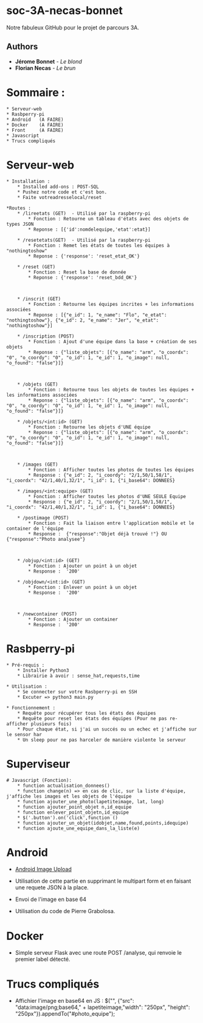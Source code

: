 # soc-3A-necas-bonnet
Notre fabuleux GitHub pour le projet de parcours 3A.

## Authors

* **Jérome Bonnet** - *Le blond*
* **Florian Necas** - *Le brun*

# Sommaire : 
	* Serveur-web
	* Rasbperry-pi
	* Android 	(A FAIRE)
	* Docker 	(A FAIRE)
	* Front 	(A FAIRE)
	* Javascript
	* Trucs compliqués 


# Serveur-web
	* Installation :
		* Installed add-ons : POST-SQL 
		* Pushez notre code et c'est bon.
		* Faite votreadresselocal/reset
		
	*Routes :
		* /lireetats (GET) 	- Utilisé par la raspberry-pi 
			* Fonction : Retourne un tableau d'états avec des objets de types JSON 
			* Reponse : [{'id':nomdelequipe,'etat':etat}]
			
		* /resetetats(GET)	- Utilisé par la raspberry-pi 
			* Fonction : Remet les états de toutes les équipes à "nothingtoshow" 
			* Reponse : {'response': 'reset_etat_OK'}
			
		* /reset (GET)
			* Fonction : Reset la base de donnée 
			* Reponse : {'response': 'reset_bdd_OK'}
			
			
			
		* /inscrit (GET)
			* Fonction : Retourne les équipes incrites + les informations associées
			* Reponse : [{"e_id": 1, "e_name": "Flo", "e_etat": "nothingtoshow"}, {"e_id": 2, "e_name": "Jer", "e_etat": "nothingtoshow"}]
			
		* /inscription (POST)
			* Fonction : Ajout d'une équipe dans la base + création de ses objets
			* Reponse : {"liste_objets": [{"o_name": "arm", "o_coordx": "0", "o_coordy": "0", "o_id": 1, "e_id": 1, "o_image": null, "o_found": "false"}]}
			
			
			
		* /objets (GET)
			* Fonction : Retourne tous les objets de toutes les équipes + les informations associées
			* Reponse : {"liste_objets": [{"o_name": "arm", "o_coordx": "0", "o_coordy": "0", "o_id": 1, "e_id": 1, "o_image": null, "o_found": "false"}]}
			
		* /objets/<int:id> (GET)
			* Fonction : Retourne les objets d'UNE équipe
			* Reponse : {"liste_objets": [{"o_name": "arm", "o_coordx": "0", "o_coordy": "0", "o_id": 1, "e_id": 1, "o_image": null, "o_found": "false"}]}
			
		
			
		* /images (GET)
			* Fonction : Afficher toutes les photos de toutes les équipes
			* Response : {"e_id": 2, "i_coordy": "2/1,50/1,58/1", "i_coordx": "42/1,40/1,32/1", "i_id": 1, {"i_base64": DONNEES}
			
		* /images/<int:equipe> (GET)
			* Fonction : Afficher toutes les photos d'UNE SEULE Equipe
			* Response : {"e_id": 2, "i_coordy": "2/1,50/1,58/1", "i_coordx": "42/1,40/1,32/1", "i_id": 1, {"i_base64": DONNEES}
		
		* /postimage (POST)
			* Fonction : Fait la liaison entre l'application mobile et le container de l'équipe
			* Response :  {"response":"Objet déjà trouvé !"} OU {"response":"Photo analysee"}

			
			
		* /objup/<int:id> (GET)
			* Fonction : Ajouter un point à un objet
			* Response :  '200'
			
		* /objdown/<int:id> (GET)
			* Fonction : Enlever un point à un objet
			* Response :  '200'
			
			
			
		* /newcontainer (POST)
			* Fonction : Ajouter un container
			* Response :  '200'
			
# Rasbperry-pi 
	* Pré-requis :
		* Installer Python3
		* Librairie à avoir : sense_hat,requests,time

	* Utilisation :
		* Se connecter sur votre Rasbperry-pi en SSH
		* Excuter => python3 main.py
		
	* Fonctionnement :
		* Requête pour récupérer tous les états des équipes 
		* Requête pour reset les états des équipes (Pour ne pas re-afficher plusieurs fois)
		* Pour chaque état, si j'ai un succés ou un echec et j'affiche sur le sensor har
		* Un sleep pour ne pas harceler de manière violente le serveur
		
# Superviseur

	# Javascript (Fonction):
		* function actualisation_donnees() 
		* function change(n) => en cas de clic, sur la liste d'équipe, j'affiche les images et les objets de l'équipe
		* function ajouter_une_photo(lapetiteimage, lat, long)
		* function ajouter_point_objet n,id_equipe
		* function enlever_point_objetn,id_equipe
		* $('.button').on('click',function ()
		* function ajouter_un_objet(idobjet,name,found,points,idequipe) 
		* function ajoute_une_equipe_dans_la_liste(e)

# Android

* [Android Image Upload](https://github.com/akrajilwar/Android-Image-Upload/) 
* Utilisation de cette partie en supprimant le multipart form et en faisant une requete JSON à la place.
* Envoi de l'image en base 64

* Utilisation du code de Pierre Grabolosa.

# Docker 

* Simple serveur Flask avec une route POST /analyse, qui renvoie le premier label détecté.


# Trucs compliqués 
* Affichier l'image en base64 en JS :  $("<img>", {"src": "data:image/png;base64," + lapetiteimage,"width": "250px", "height": "250px"}).appendTo("#photo_equipe");
	
	
	
